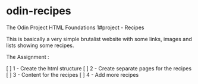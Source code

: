 # odin-recipes
The Odin Project HTML Foundations 1#project - Recipes

This is basically a very simple brutalist website with some links, images and lists showing some recipes.

The Assignment :

[ ] 1 - Create the html structure
[ ] 2 - Create separate pages for the recipes
[ ] 3 - Content for the recipes
[ ] 4 - Add more recipes



